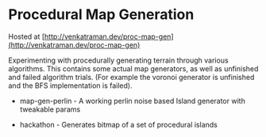 # Procedural Map Generation

Hosted at [http://venkatraman.dev/proc-map-gen](http://venkatraman.dev/proc-map-gen)

Experimenting with procedurally generating terrain through various algorithms. This contains some actual map generators, as well as unfinished and failed algorithm trials. (For example the voronoi generator is unfinished and the BFS implementation is failed).

* map-gen-perlin - A working perlin noise based Island generator with tweakable params

* hackathon - Generates bitmap of a set of procedural islands
